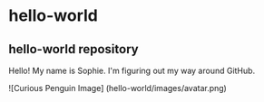 # hello-world
## hello-world repository

Hello! My name is Sophie. I'm figuring out my way around GitHub. 

![Curious Penguin Image]
(hello-world/images/avatar.png)
